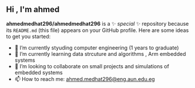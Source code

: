 
## Hi , I'm  ahmed
**ahmedmedhat296/ahmedmedhat296** is a ✨ _special_ ✨ repository because its `README.md` (this file) appears on your GitHub profile.
Here are some ideas to get you started:
- 🔭 I’m currently styuding computer engineering (1 years to graduate)
- 🌱 I’m currently learning data strcuture and algorithms , Arm embedded systems
- 👯 I’m looking to collaborate on small projects and simulations of embedded systems
- 📫 How to reach me: ahmed.medhat296@eng.aun.edu.eg
